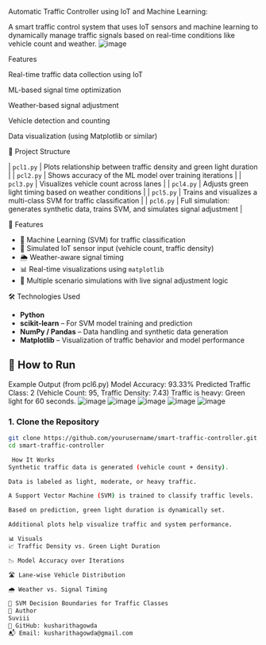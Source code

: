 Automatic Traffic Controller using IoT and Machine Learning:

A smart traffic control system that uses IoT sensors and machine learning to dynamically manage traffic signals based on real-time conditions like vehicle count and weather.
![image](https://github.com/user-attachments/assets/11213629-3c2f-4557-9fb7-67bc00a0e638)

Features

Real-time traffic data collection using IoT

ML-based signal time optimization

Weather-based signal adjustment

Vehicle detection and counting

Data visualization (using Matplotlib or similar)

📁 Project Structure

| `pcl1.py`   | Plots relationship between traffic density and green light duration |
| `pcl2.py`   | Shows accuracy of the ML model over training iterations |
| `pcl3.py`   | Visualizes vehicle count across lanes |
| `pcl4.py`   | Adjusts green light timing based on weather conditions |
| `pcl5.py`   | Trains and visualizes a multi-class SVM for traffic classification |
| `pcl6.py`   | Full simulation: generates synthetic data, trains SVM, and simulates signal adjustment |

🎯 Features

- 🧠 Machine Learning (SVM) for traffic classification
- 📡 Simulated IoT sensor input (vehicle count, traffic density)
- 🌦️ Weather-aware signal timing
- 📊 Real-time visualizations using `matplotlib`
- 🔁 Multiple scenario simulations with live signal adjustment logic

🛠️ Technologies Used

- **Python**
- **scikit-learn** – For SVM model training and prediction
- **NumPy / Pandas** – Data handling and synthetic data generation
- **Matplotlib** – Visualization of traffic behavior and model performance

  
## 🚀 How to Run

Example Output (from pcl6.py)
Model Accuracy: 93.33%
Predicted Traffic Class: 2 (Vehicle Count: 95, Traffic Density: 7.43)
Traffic is heavy: Green light for 60 seconds.
![image](https://github.com/user-attachments/assets/3a58eeb9-ae04-4383-b0c4-bb945c8fc774)
![image](https://github.com/user-attachments/assets/b7bd64a3-eabe-4563-be91-ae7e12b30cca)
![image](https://github.com/user-attachments/assets/eed63031-1282-4f39-b162-5c509ca3aa57)
![image](https://github.com/user-attachments/assets/ad7b46df-6afd-4467-ad84-8612ea6618c3)
![image](https://github.com/user-attachments/assets/6eae9da0-f3a1-440e-abd2-48149540161f)


### 1. Clone the Repository
```bash
git clone https://github.com/yourusername/smart-traffic-controller.git
cd smart-traffic-controller

 How It Works
Synthetic traffic data is generated (vehicle count + density).

Data is labeled as light, moderate, or heavy traffic.

A Support Vector Machine (SVM) is trained to classify traffic levels.

Based on prediction, green light duration is dynamically set.

Additional plots help visualize traffic and system performance.

📊 Visuals
📈 Traffic Density vs. Green Light Duration

📉 Model Accuracy over Iterations

🛣️ Lane-wise Vehicle Distribution

🌧️ Weather vs. Signal Timing

🧭 SVM Decision Boundaries for Traffic Classes
👤 Author
Suviii
🔗 GitHub: kusharithagowda
📬 Email: kusharithagowda@gmail.com


